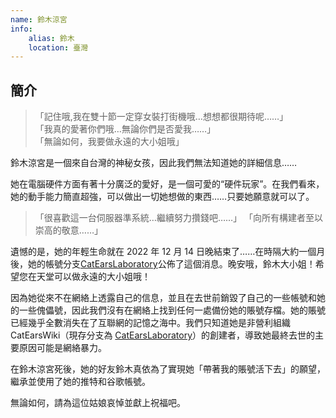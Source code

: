 ```yaml
---
name: 鈴木涼宮
info:
    alias: 鈴木
    location: 臺灣
---
```


## 簡介

>「記住哦,我在雙十節一定穿女裝打街機哦…想想都很期待呢……」  
>「我真的愛著你們哦…無論你們是否愛我……」  
>「無論如何，我要做永遠的大小姐哦」

鈴木涼宮是一個來自台灣的神秘女孩，因此我們無法知道她的詳細信息……

她在電腦硬件方面有著十分廣泛的愛好，是一個可愛的“硬件玩家”。在我們看來，她的動手能力簡直超強，可以做出一切她想做的東西……只要她願意就可以了。

>「很喜歡這一台伺服器準系統…繼續努力攢錢吧……」
>「向所有構建者至以崇高的敬意……」

遺憾的是，她的年輕生命就在 2022 年 12 月 14 日晚結束了……在時隔大約一個月後，她的帳號分支[CatEarsLaboratory](https://twitter.com/CatEars2333/status/1609856988443443201)公佈了這個消息。晚安哦，鈴木大小姐！希望您在天堂可以做永遠的大小姐哦！

因為她從來不在網絡上透露自己的信息，並且在去世前銷毀了自己的一些帳號和她的一些傀儡號，因此我們沒有在網絡上找到任何一處備份她的賬號存檔。她的賬號已經幾乎全數消失在了互聯網的記憶之海中。我們只知道她是非營利組織 CatEarsWiki（現存分支為 [CatEarsLaboratory](https://twitter.com/CatEars2333)）的創建者，導致她最終去世的主要原因可能是網絡暴力。

在鈴木涼宮死後，她的好友鈴木真依為了實現她「帶著我的賬號活下去」的願望，繼承並使用了她的推特和谷歌帳號。

無論如何，請為這位姑娘哀悼並獻上祝福吧。
